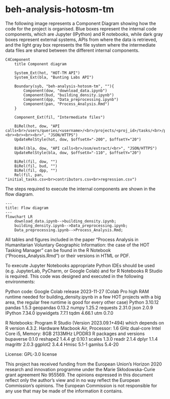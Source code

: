 # beh-analysis-hotosm-tm

The following image represents a Component Diagram showing how the code for the project is organised. Blue boxes represent the internal code components, which are Jupyter (IPython) and R notebooks, while dark gray boxes represent external systems, APIs from where the data is retrieved, and the light gray box represents the file system where the intermediate data files are shared between the different internal components.

```mermaid
C4Component
    title Component diagram

    System_Ext(hot, "HOT-TM API")
    System_Ext(bla, "Bunting Labs API")

    Boundary(syb, "beh-analysis-hotosm-tm", ""){
        Component(dow, "download_data.ipynb")
        Component(bud, "building_density.ipynb")
        Component(dpp, "Data_preprocessing.ipynb")
        Component(pan, "Process_Analysis.Rmd")
    }

    Component_Ext(fil, "Intermediate files")
 
    BiRel(hot, dow, "API calls<br>/users/queries/<username>/<br>/projects/<proj_id>/tasks/<br>/projects/<proj_id>/activities/<br>/projects/<proj_id>/statistics/<br>/projects/<br><br><br><br><br>", "JSON/HTTPS")
    UpdateRelStyle(hot, dow, $offsetX="-200", $offsetY="20")

    BiRel(bla, dow, "API calls<br>/osm/extract/<br>", "JSON/HTTPS")
    UpdateRelStyle(bla, dow, $offsetX="-110", $offsetY="20")

    BiRel(fil, dow, "")
    BiRel(fil, bud, "")
    BiRel(fil, dpp, "")
    Rel(fil, pan, "initial_tasks.csv<br>contributors.csv<br>regression.csv")
```
The steps required to execute the internal components are shown in the flow diagram.

```mermaid
---
title: Flow diagram
---
flowchart LR
    download_data.ipynb-->building_density.ipynb;
    building_density.ipynb-->Data_preprocessing.ipynb;
    Data_preprocessing.ipynb-->Process_Analysis.Rmd;
```
All tables and figures included in the paper “Process Analysis in Humanitarian Voluntary Geographic Information: the case of the HOT Tasking Manager” can be found in the R Notebook (“Process_Analysis.Rmd”) or their versions in HTML or PDF.


To execute Jupyter Notebooks appropriate Python IDEs should be used (e.g. JupyterLab, PyCharm, or Google Colab) and for R Notebooks R Studio is required. This code was designed and executed in the following environments:


Python code:
Google Colab release 2023-11-27 (Colab Pro high RAM runtime needed for building_density.ipynb in a few HOT projects with a big area, the regular free runtime is good for every other case)
Python 3.10.12
pandas 1.5.3
geopandas 0.13.2
numpy 1.25.2
requests 2.31.0
json 2.0.9
IPython 7.34.0
ipywidgets 7.7.1
tqdm 4.66.1
utm 0.7.0


R Notebooks: 
Program
R Studio (Version 2023.09.1+494) which depends on R version 4.3.2.
Hardware
Macbook Air, Processor: 1.6 GHz dual-core Intel Core i5, Memory: 8GB 2133MHz LPDDR3
R packages and versions
bupaverse 0.1.0
reshape2 1.4.4
gt 0.10.1
scales 1.3.0
readr 2.1.4
dplyr 1.1.4
magrittr 2.0.3
ggplot2 3.4.4
Hmisc 5.1-1
gamlss 5.4-20

License: GPL-3.0 license


This project has received funding from the European Union’s Horizon 2020 research and innovation programme under the Marie Skłodowska-Curie grant agreement No 955569.
The opinions expressed in this document reflect only the author’s view and in no way reflect the European Commission’s opinions. The European Commission is not responsible for any use that may be made of the information it contains.
